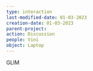```yaml
---
type: interaction
last-modified-date: 01-03-2023
creation-date: 01-03-2023
parent-project:
action: Discussion
people: Vini
object: Laptop
---
```


GLIM
